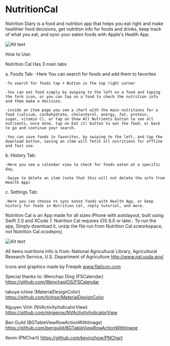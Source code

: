 # NutritionCal

Nutrition Diary is a food and nutrition app that helps you eat right and make healthier food decisions, get nutrition info for foods and drinks, keep track of what you eat, and sync your eaten foods with Apple's Health App.

![Alt text](https://github.com/omaralbeik/NutritionCal/blob/master/screenShots/readme_header.jpg "Nutrition Cal")

How to Use:

Nutrition Cal Has 3 main tabs

a. Foods Tab: 
	-Here You can search for foods and add them to favorites
	
	-To search for foods tap + Button in the top right corner
	
	-You can eat food simply by swiping to the left on a food and taping the fork icon, or you can tap on a food to check the nutrition info and them make a decision.
	
	-inside an item page you see a chart with the main nutritions for a food (calcium, carbohydrate, cholesterol, energy, fat, protein,  sugar, vitamin C), or tap on Show All Nutrients button to see all nutrients, once done, tap on Eat it! button to eat the food, or back to go and continue your search.
	
	-You can save foods in favorites, by swiping to the left, and tap the download button, saving an item will fetch all nutritions for offline and fast use.


b. History Tab:

	-Here you see a calendar view to check for foods eaten at a specific day,
	
	-Swipe to delete an item (note that this will not delete the info from Health App)


c. Settings Tab:
	
	-Here you can choose to sync eaten foods with Health App, or keep history for foods in Nutrition Cal, reply tutorial, and more.


Nutrition Cal is an App made for all sizes iPhone with autolayout, built using Swift 2.0 and XCode 7.
Nutrition Cal requires iOS 8.0 or later..
To run the app, Simply download it, unzip the file run from Nutrition Cal.xcworkspace, not Nutrition Cal.xcodeproj


![Alt text](https://github.com/omaralbeik/NutritionCal/blob/master/screenShots/tutorial.gif "Tutorial")

All items nutritions info is from: National Agricultural Library, Agricultural Research Service, U.S. Department of Agriculture
http://www.nal.usda.gov/

Icons and graphics made by Freepik
www.flaticon.com


Special thanks to:
Wenchao Ding (FSCalendar)
https://github.com/WenchaoIOS/FSCalendar

takuya ichise (MaterialDesignColor)
https://github.com/tichise/MaterialDesignColor

Nguyen Vinh (NVActivityIndicatorView)
https://github.com/ninjaprox/NVActivityIndicatorView

Ben Guild (BGTableViewRowActionWithImage)
https://github.com/benguild/BGTableViewRowActionWithImage

Kevin (PNChart)
https://github.com/kevinzhow/PNChart
